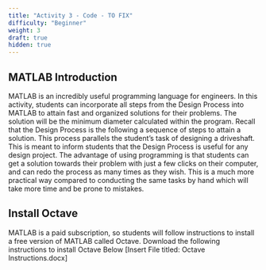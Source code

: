 ```yaml
---
title: "Activity 3 - Code - TO FIX"
difficulty: "Beginner"
weight: 3
draft: true
hidden: true
---
```

## MATLAB Introduction

MATLAB is an incredibly useful programming language for engineers. In this activity, students can incorporate all steps from the Design Process into MATLAB to attain fast and organized solutions for their problems. The solution will be the minimum diameter calculated within the program. 
Recall that the Design Process is the following a sequence of steps to attain a solution. This process parallels the student’s task of designing a driveshaft. This is meant to inform students that the Design Process is useful for any design project. The advantage of using programming is that students can get a solution towards their problem with just a few clicks on their computer, and can redo the process as many times as they wish. This is a much more practical way compared to conducting the same tasks by hand which will take more time and be prone to mistakes.

## Install Octave

MATLAB is a paid subscription, so students will follow instructions to install a free version of MATLAB called Octave. Download the following instructions to install Octave Below [Insert File titled: Octave Instructions.docx]


